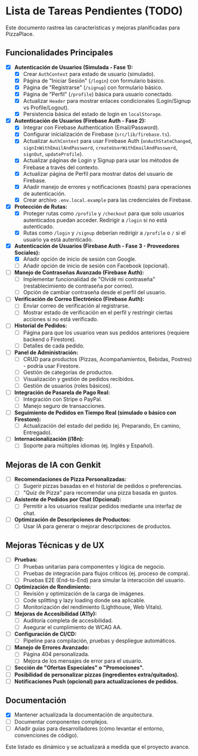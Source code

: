 
# Lista de Tareas Pendientes (TODO)

Este documento rastrea las características y mejoras planificadas para PizzaPlace.

## Funcionalidades Principales
- [x] **Autenticación de Usuarios (Simulada - Fase 1):**
    - [x] Crear `AuthContext` para estado de usuario (simulado).
    - [x] Página de "Iniciar Sesión" (`/login`) con formulario básico.
    - [x] Página de "Registrarse" (`/signup`) con formulario básico.
    - [x] Página de "Perfil" (`/profile`) básica para usuario conectado.
    - [x] Actualizar `Header` para mostrar enlaces condicionales (Login/Signup vs Profile/Logout).
    - [x] Persistencia básica del estado de login en `localStorage`.
- [x] **Autenticación de Usuarios (Firebase Auth - Fase 2):**
    - [x] Integrar con Firebase Authentication (Email/Password).
    - [x] Configurar inicialización de Firebase (`src/lib/firebase.ts`).
    - [x] Actualizar `AuthContext` para usar Firebase Auth (`onAuthStateChanged`, `signInWithEmailAndPassword`, `createUserWithEmailAndPassword`, `signOut`, `updateProfile`).
    - [x] Actualizar páginas de Login y Signup para usar los métodos de Firebase a través del contexto.
    - [x] Actualizar página de Perfil para mostrar datos del usuario de Firebase.
    - [x] Añadir manejo de errores y notificaciones (toasts) para operaciones de autenticación.
    - [x] Crear archivo `.env.local.example` para las credenciales de Firebase.
- [x] **Protección de Rutas:**
    - [x] Proteger rutas como `/profile` y `/checkout` para que solo usuarios autenticados puedan acceder. Redirigir a `/login` si no está autenticado.
    - [x] Rutas como `/login` y `/signup` deberían redirigir a `/profile` o `/` si el usuario ya está autenticado.
- [x] **Autenticación de Usuarios (Firebase Auth - Fase 3 - Proveedores Sociales):**
    - [x] Añadir opción de inicio de sesión con Google.
    - [ ] Añadir opción de inicio de sesión con Facebook (opcional).
- [ ] **Manejo de Contraseñas Avanzado (Firebase Auth):**
    - [ ] Implementar funcionalidad de "Olvidé mi contraseña" (restablecimiento de contraseña por correo).
    - [ ] Opción de cambiar contraseña desde el perfil del usuario.
- [ ] **Verificación de Correo Electrónico (Firebase Auth):**
    - [ ] Enviar correo de verificación al registrarse.
    - [ ] Mostrar estado de verificación en el perfil y restringir ciertas acciones si no está verificado.
- [ ] **Historial de Pedidos:**
    - [ ] Página para que los usuarios vean sus pedidos anteriores (requiere backend o Firestore).
    - [ ] Detalles de cada pedido.
- [ ] **Panel de Administración:**
    - [ ] CRUD para productos (Pizzas, Acompañamientos, Bebidas, Postres) - podría usar Firestore.
    - [ ] Gestión de categorías de productos.
    - [ ] Visualización y gestión de pedidos recibidos.
    - [ ] Gestión de usuarios (roles básicos).
- [ ] **Integración de Pasarela de Pago Real:**
    - [ ] Integración con Stripe o PayPal.
    - [ ] Manejo seguro de transacciones.
- [ ] **Seguimiento de Pedidos en Tiempo Real (simulado o básico con Firestore):**
    - [ ] Actualización del estado del pedido (ej. Preparando, En camino, Entregado).
- [ ] **Internacionalización (i18n):**
    - [ ] Soporte para múltiples idiomas (ej. Inglés y Español).

## Mejoras de IA con Genkit
- [ ] **Recomendaciones de Pizza Personalizadas:**
    - [ ] Sugerir pizzas basadas en el historial de pedidos o preferencias.
    - [ ] "Quiz de Pizza" para recomendar una pizza basada en gustos.
- [ ] **Asistente de Pedidos por Chat (Opcional):**
    - [ ] Permitir a los usuarios realizar pedidos mediante una interfaz de chat.
- [ ] **Optimización de Descripciones de Productos:**
    - [ ] Usar IA para generar o mejorar descripciones de productos.

## Mejoras Técnicas y de UX
- [ ] **Pruebas:**
    - [ ] Pruebas unitarias para componentes y lógica de negocio.
    - [ ] Pruebas de integración para flujos críticos (ej. proceso de compra).
    - [ ] Pruebas E2E (End-to-End) para simular la interacción del usuario.
- [ ] **Optimización de Rendimiento:**
    - [ ] Revisión y optimización de la carga de imágenes.
    - [ ] Code splitting y lazy loading donde sea aplicable.
    - [ ] Monitorización del rendimiento (Lighthouse, Web Vitals).
- [ ] **Mejoras de Accesibilidad (A11y):**
    - [ ] Auditoría completa de accesibilidad.
    - [ ] Asegurar el cumplimiento de WCAG AA.
- [ ] **Configuración de CI/CD:**
    - [ ] Pipeline para compilación, pruebas y despliegue automáticos.
- [ ] **Manejo de Errores Avanzado:**
    - [ ] Página 404 personalizada.
    - [ ] Mejora de los mensajes de error para el usuario.
- [ ] **Sección de "Ofertas Especiales" o "Promociones".**
- [ ] **Posibilidad de personalizar pizzas (ingredientes extra/quitados).**
- [ ] **Notificaciones Push (opcional) para actualizaciones de pedidos.**

## Documentación
- [x] Mantener actualizada la documentación de arquitectura.
- [ ] Documentar componentes complejos.
- [ ] Añadir guías para desarrolladores (cómo levantar el entorno, convenciones de código).

Este listado es dinámico y se actualizará a medida que el proyecto avance.
